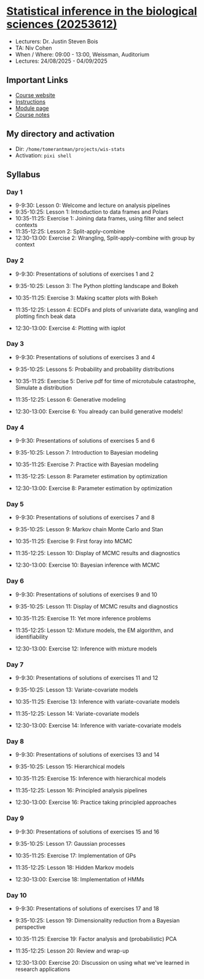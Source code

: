 # [Statistical inference in the biological sciences (20253612)](https://erez.weizmann.ac.il/apx/r/ws1/186/30?pid=15400&pprev=0)
- Lecturers: Dr. Justin Steven Bois
- TA: Niv Cohen
- When / Where: 09:00 - 13:00, Weissman, Auditorium
- Lectures: 24/08/2025 - 04/09/2025

## Important Links
- [Course website](https://wis-stats.github.io/)
- [Instructions](https://wis-stats.github.io/appendices/setting_up_python_computing_environment.html)
- [Module page](https://feinberg.weizmann.ac.il/course/view.php?id=1482)
- [Course notes](https://bebi103b.github.io/)

## My directory and activation
- Dir: `/home/tomerantman/projects/wis-stats`
- Activation: `pixi shell`

## Syllabus
### Day 1
- 9-9:30: Lesson 0: Welcome and lecture on analysis pipelines
- 9:35-10:25: Lesson 1: Introduction to data frames and Polars
- 10:35-11:25: Exercise 1: Joining data frames, using filter and select contexts
- 11:35-12:25: Lesson 2: Split-apply-combine
- 12:30-13:00: Exercise 2: Wrangling, Split-apply-combine with group by context

### Day 2

- 9-9:30: Presentations of solutions of exercises 1 and 2

- 9:35-10:25: Lesson 3: The Python plotting landscape and Bokeh

- 10:35-11:25: Exercise 3: Making scatter plots with Bokeh

- 11:35-12:25: Lesson 4: ECDFs and plots of univariate data, wangling and plotting finch beak data

- 12:30-13:00: Exercise 4: Plotting with iqplot

### Day 3

- 9-9:30: Presentations of solutions of exercises 3 and 4

- 9:35-10:25: Lessons 5: Probability and probability distributions

- 10:35-11:25: Exercise 5: Derive pdf for time of microtubule catastrophe, Simulate a distribution

- 11:35-12:25: Lesson 6: Generative modeling

- 12:30-13:00: Exercise 6: You already can build generative models!

### Day 4

- 9-9:30: Presentations of solutions of exercises 5 and 6

- 9:35-10:25: Lesson 7: Introduction to Bayesian modeling

- 10:35-11:25: Exercise 7: Practice with Bayesian modeling

- 11:35-12:25: Lesson 8: Parameter estimation by optimization

- 12:30-13:00: Exercise 8: Parameter estimation by optimization

### Day 5

- 9-9:30: Presentations of solutions of exercises 7 and 8

- 9:35-10:25: Lesson 9: Markov chain Monte Carlo and Stan

- 10:35-11:25: Exercise 9: First foray into MCMC

- 11:35-12:25: Lesson 10: Display of MCMC results and diagnostics

- 12:30-13:00: Exercise 10: Bayesian inference with MCMC

### Day 6

- 9-9:30: Presentations of solutions of exercises 9 and 10

- 9:35-10:25: Lesson 11: Display of MCMC results and diagnostics

- 10:35-11:25: Exercise 11: Yet more inference problems

- 11:35-12:25: Lesson 12: Mixture models, the EM algorithm, and identifiability

- 12:30-13:00: Exercise 12: Inference with mixture models

### Day 7

- 9-9:30: Presentations of solutions of exercises 11 and 12

- 9:35-10:25: Lesson 13: Variate-covariate models

- 10:35-11:25: Exercise 13: Inference with variate-covariate models

- 11:35-12:25: Lesson 14: Variate-covariate models

- 12:30-13:00: Exercise 14: Inference with variate-covariate models

### Day 8

- 9-9:30: Presentations of solutions of exercises 13 and 14

- 9:35-10:25: Lesson 15: Hierarchical models

- 10:35-11:25: Exercise 15: Inference with hierarchical models

- 11:35-12:25: Lesson 16: Principled analysis pipelines

- 12:30-13:00: Exercise 16: Practice taking principled approaches

### Day 9

- 9-9:30: Presentations of solutions of exercises 15 and 16

- 9:35-10:25: Lesson 17: Gaussian processes

- 10:35-11:25: Exercise 17: Implementation of GPs

- 11:35-12:25: Lesson 18: Hidden Markov models

- 12:30-13:00: Exercise 18: Implementation of HMMs

### Day 10

- 9-9:30: Presentations of solutions of exercises 17 and 18

- 9:35-10:25: Lesson 19: Dimensionality reduction from a Bayesian perspective

- 10:35-11:25: Exercise 19: Factor analysis and (probabilistic) PCA

- 11:35-12:25: Lesson 20: Review and wrap-up

- 12:30-13:00: Exercise 20: Discussion on using what we've learned in research applications